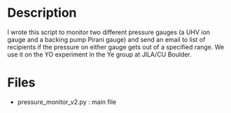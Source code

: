 # Description
I wrote this script to monitor two different pressure gauges (a UHV ion gauge and a backing pump Pirani gauge) and send an email to list of recipients if the pressure on either gauge gets out of a specified range. We use it on the YO experiment in the Ye group at JILA/CU Boulder.

# Files
* pressure_monitor_v2.py : main file
